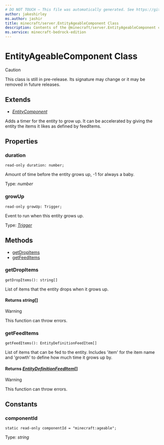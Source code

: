```yaml
---
# DO NOT TOUCH — This file was automatically generated. See https://github.com/mojang/minecraftapidocsgenerator to modify descriptions, examples, etc.
author: jakeshirley
ms.author: jashir
title: minecraft/server.EntityAgeableComponent Class
description: Contents of the @minecraft/server.EntityAgeableComponent class.
ms.service: minecraft-bedrock-edition
---
```

# EntityAgeableComponent Class

> [!CAUTION]
> This class is still in pre-release.  Its signature may change or it may be removed in future releases.

## Extends
- [*EntityComponent*](EntityComponent.md)

Adds a timer for the entity to grow up. It can be accelerated by giving the entity the items it likes as defined by feedItems.

## Properties

### **duration**
`read-only duration: number;`

Amount of time before the entity grows up, -1 for always a baby.

Type: *number*

### **growUp**
`read-only growUp: Trigger;`

Event to run when this entity grows up.

Type: [*Trigger*](Trigger.md)

## Methods
- [getDropItems](#getdropitems)
- [getFeedItems](#getfeeditems)

### **getDropItems**
`
getDropItems(): string[]
`

List of items that the entity drops when it grows up.

#### **Returns** *string*[]

> [!WARNING]
> This function can throw errors.

### **getFeedItems**
`
getFeedItems(): EntityDefinitionFeedItem[]
`

List of items that can be fed to the entity. Includes 'item' for the item name and 'growth' to define how much time it grows up by.

#### **Returns** [*EntityDefinitionFeedItem*](EntityDefinitionFeedItem.md)[]

> [!WARNING]
> This function can throw errors.

## Constants

### **componentId**
`static read-only componentId = "minecraft:ageable";`

Type: *string*
